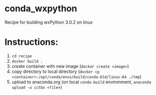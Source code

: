 # conda_wxpython
Recipe for building wxPython 3.0.2 on linux

# Instructions:
1. `cd recipe`
2. `docker build .`
3. create container with new image (`docker create <image>`)
4. copy directory to local directory (`docker cp <container>:/opt/conda/envs/build/conda-bld/linux-64 ./tmp`)
5. upload to anaconda.org (on local `conda-build` environment, `anaconda upload -u cctbx <file>`)
